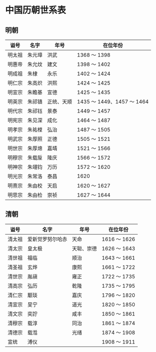 # 中国历朝世系表

## 明朝

| 谥号 | 名字 | 年号 | 在位年份 |
| ---- | ---- | ---- | -------- |
| 明太祖 | 朱元璋 | 洪武 | 1368 ～ 1398 |
| 明惠帝 | 朱允炆 | 建文 | 1398 ～ 1402 |
| 明成祖 | 朱棣   | 永乐 | 1402 ～ 1424 |
| 明仁宗 | 朱高炽 | 洪熙 | 1424 ～ 1425 |
| 明宣宗 | 朱瞻基 | 宣德 | 1425 ～ 1435 |
| 明英宗 | 朱祁镇 | 正统、天顺 | 1435 ～ 1449、1457 ～ 1464 |
| 明代宗 | 朱祁钰 | 景泰 | 1449 ～ 1457 |
| 明宪宗 | 朱见深 | 成化 | 1464 ～ 1487 |
| 明孝宗 | 朱祐樘 | 弘治 | 1487 ～ 1505 |
| 明武宗 | 朱厚照 | 正德 | 1505 ～ 1521 |
| 明世宗 | 朱厚熜 | 嘉靖 | 1521 ～ 1566 |
| 明穆宗 | 朱载垕 | 隆庆 | 1566 ～ 1572 |
| 明神宗 | 朱翊钧 | 万历 | 1572 ～ 1620 |
| 明光宗 | 朱常洛 | 泰昌 | 1620         |
| 明熹宗 | 朱由校 | 天启 | 1620 ～ 1627 |
| 明思宗 | 朱由检 | 崇祯 | 1627 ～ 1644 |

## 清朝

| 谥号 | 名字 | 年号 | 在位年份 |
| ---- | ---- | ---- | -------- |
| 清太祖 | 爱新觉罗努尔哈赤 | 天命 | 1616 ～ 1626 |
| 清太宗 | 皇太极 | 天聪、崇德 | 1626 ～ 1643 |
| 清世祖 | 福临 | 顺治 | 1643 ～ 1661 |
| 清圣祖 | 玄烨 | 康熙 | 1661 ～ 1722 |
| 清世宗 | 胤禛 | 雍正 | 1722 ～ 1735 |
| 清高宗 | 弘历 | 乾隆 | 1735 ～ 1795 |
| 清仁宗 | 颙琰 | 嘉庆 | 1796 ～ 1820 |
| 清宣宗 | 旻宁 | 道光 | 1820 ～ 1850 |
| 清文宗 | 奕詝 | 咸丰 | 1850 ～ 1861 |
| 清穆宗 | 载淳 | 同治 | 1861 ～ 1874 |
| 清德宗 | 载湉 | 光绪 | 1874 ～ 1908 |
| 宣统   | 溥仪 | &nbsp; | 1908 ～ 1911 |
